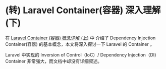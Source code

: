 # (转) Laravel Container(容器) 深入理解 (下)

在 [Laravel Container (容器) 概念详解 (上)](https://github.com/TomatoZ7/notes-of-tz/blob/master/php/laravel/laravel_container_first.md) 中
介绍了 Dependency Injection Container(容器) 的基本概念，本文将深入探讨一下 Laravel 的 Container 。

Laravel 中实现的 Inversion of Control（IoC）/ Dependency Injection（DI） Container 非常强大，而文档中却没有详细叙述。

> 